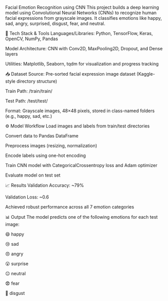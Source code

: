 Facial Emotion Recognition using CNN
This project builds a deep learning model using Convolutional Neural Networks (CNNs) to recognize human facial expressions from grayscale images. It classifies emotions like happy, sad, angry, surprised, disgust, fear, and neutral.

🧠 Tech Stack & Tools
Languages/Libraries: Python, TensorFlow, Keras, OpenCV, NumPy, Pandas

Model Architecture: CNN with Conv2D, MaxPooling2D, Dropout, and Dense layers

Utilities: Matplotlib, Seaborn, tqdm for visualization and progress tracking

📥 Dataset
Source: Pre-sorted facial expression image dataset (Kaggle-style directory structure)

Train Path: /train/train/

Test Path: /test/test/

Format: Grayscale images, 48×48 pixels, stored in class-named folders (e.g., happy, sad, etc.)

⚙️ Model Workflow
Load images and labels from train/test directories

Convert data to Pandas DataFrame

Preprocess images (resizing, normalization)

Encode labels using one-hot encoding

Train CNN model with CategoricalCrossentropy loss and Adam optimizer

Evaluate model on test set

📈 Results
Validation Accuracy: ~79%

Validation Loss: ~0.6

Achieved robust performance across all 7 emotion categories

📊 Output
The model predicts one of the following emotions for each test image:

😄 happy

😢 sad

😠 angry

😮 surprise

😐 neutral

😨 fear

🤢 disgust
